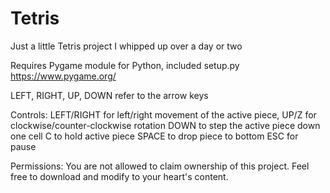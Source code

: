 # Tetris
Just a little Tetris project I whipped up over a day or two

Requires Pygame module for Python, included setup.py
https://www.pygame.org/

LEFT, RIGHT, UP, DOWN refer to the arrow keys

Controls:
LEFT/RIGHT for left/right movement of the active piece,
UP/Z for clockwise/counter-clockwise rotation
DOWN to step the active piece down one cell
C to hold active piece
SPACE to drop piece to bottom
ESC for pause


Permissions:
You are not allowed to claim ownership of this project.
Feel free to download and modify to your heart's content.
